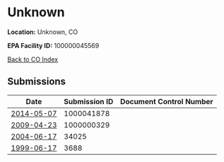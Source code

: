 # Unknown

**Location:** Unknown, CO

**EPA Facility ID:** 100000045569

[Back to CO Index](../../index.md)

## Submissions

| Date | Submission ID | Document Control Number |
|------|--------------|-------------------------|
| [2014-05-07](submissions/1000041878.md) | 1000041878 |  |
| [2009-04-23](submissions/1000000329.md) | 1000000329 |  |
| [2004-06-17](submissions/34025.md) | 34025 |  |
| [1999-06-17](submissions/3688.md) | 3688 |  |
